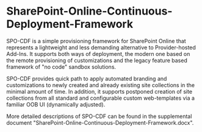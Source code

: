 # SharePoint-Online-Continuous-Deployment-Framework
SPO-CDF is a simple provisioning framework for SharePoint Online that represents a lightweight and less demanding alternative to Provider-hosted Add-Ins. 
It supports both ways of deployment, the modern one based on the remote provisioning of customizations and the legacy feature based framework of "no code" sandbox solutions. 

SPO-CDF provides quick path to apply automated branding and customizations to newly created and already existing site collections in the minimal amount of time. 
In addition, it supports postponed creation of site collections from all standard and configurable custom web-templates via a familiar OOB UI (dynamically adjusted).

More detailed descriptions of SPO-CDF can be found in the supplemental document "SharePoint-Online-Continuous-Deployment-Framework.docx".
